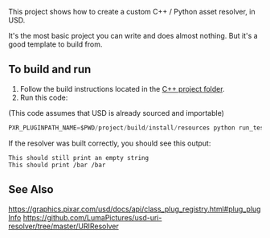 This project shows how to create a custom C++ / Python asset resolver,
in USD.

It's the most basic project you can write and does almost nothing. But
it's a good template to build from.

## To build and run
1. Follow the build instructions located in the [C++ project folder](./project).
2. Run this code:

(This code assumes that USD is already sourced and importable)

```python
PXR_PLUGINPATH_NAME=$PWD/project/build/install/resources python run_test/custom_resolver.py
```

If the resolver was built correctly, you should see this output:

```
This should still print an empty string
This should print /bar /bar
```


## See Also
https://graphics.pixar.com/usd/docs/api/class_plug_registry.html#plug_plugInfo
https://github.com/LumaPictures/usd-uri-resolver/tree/master/URIResolver
